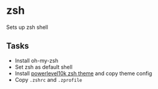 # zsh

Sets up zsh shell

## Tasks
- Install oh-my-zsh
- Set zsh as default shell
- Install [powerlevel10k zsh theme](https://github.com/romkatv/powerlevel10k.git) and copy theme config
- Copy `.zshrc` and `.zprofile`
